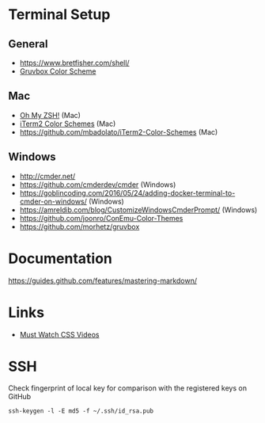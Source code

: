 # Terminal Setup

## General
* https://www.bretfisher.com/shell/
* [Gruvbox Color Scheme](https://github.com/morhetz/gruvbox)

## Mac
* [Oh My ZSH!](http://ohmyz.sh/) (Mac)
* [iTerm2 Color Schemes](https://github.com/mbadolato/iTerm2-Color-Schemes) (Mac)
* https://github.com/mbadolato/iTerm2-Color-Schemes (Mac)

## Windows
* http://cmder.net/
* https://github.com/cmderdev/cmder (Windows)
* https://goblincoding.com/2016/05/24/adding-docker-terminal-to-cmder-on-windows/ (Windows)
* https://amreldib.com/blog/CustomizeWindowsCmderPrompt/ (Windows)
* https://github.com/joonro/ConEmu-Color-Themes
* https://github.com/morhetz/gruvbox

# Documentation
https://guides.github.com/features/mastering-markdown/

# Links
* [Must Watch CSS Videos](https://github.com/AllThingsSmitty/must-watch-css/blob/master/README.md)

# SSH

Check fingerprint of local key for comparison with the registered keys on GitHub

```ssh-keygen -l -E md5 -f ~/.ssh/id_rsa.pub```
